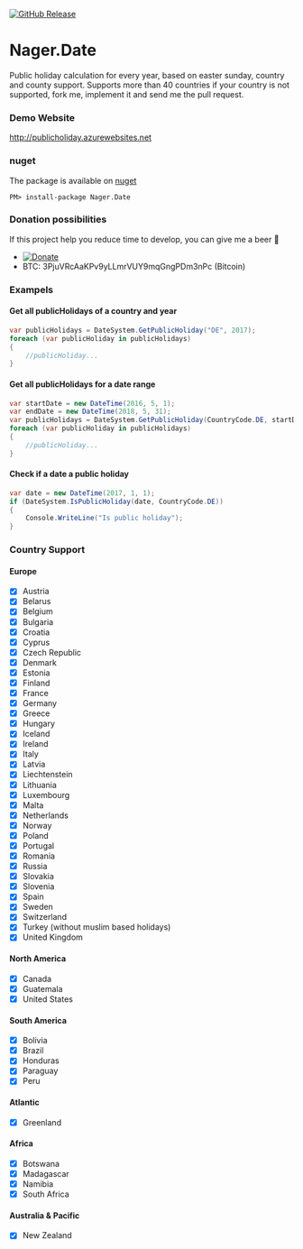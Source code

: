 [![GitHub Release](https://img.shields.io/github/release/tinohager/nager.date.svg?style=flat-square)](https://github.com/tinohager/nager.date/releases)

# Nager.Date

Public holiday calculation for every year, based on easter sunday, country and county support.
Supports more than 40 countries if your country is not supported, fork me, implement it and send me the pull request.

### Demo Website
http://publicholiday.azurewebsites.net

### nuget
The package is available on [nuget](https://www.nuget.org/packages/Nager.Date)
```
PM> install-package Nager.Date
```

### Donation possibilities
If this project help you reduce time to develop, you can give me a beer :beer:
- [![Donate](https://img.shields.io/badge/Donate-PayPal-green.svg)](https://www.paypal.me/nagerat/25)
- BTC: 3PjuVRcAaKPv9yLLmrVUY9mqGngPDm3nPc (Bitcoin)

### Exampels

#### Get all publicHolidays of a country and year
```cs
var publicHolidays = DateSystem.GetPublicHoliday("DE", 2017);
foreach (var publicHoliday in publicHolidays)
{
	//publicHoliday...
}
```

#### Get all publicHolidays for a date range
```cs
var startDate = new DateTime(2016, 5, 1);
var endDate = new DateTime(2018, 5, 31);
var publicHolidays = DateSystem.GetPublicHoliday(CountryCode.DE, startDate, endDate);
foreach (var publicHoliday in publicHolidays)
{
	//publicHoliday...
}
```

#### Check if a date a public holiday
```cs
var date = new DateTime(2017, 1, 1);
if (DateSystem.IsPublicHoliday(date, CountryCode.DE))
{
	Console.WriteLine("Is public holiday");
}
```

### Country Support
#### Europe
- [x] Austria
- [x] Belarus
- [x] Belgium
- [x] Bulgaria
- [x] Croatia
- [x] Cyprus
- [x] Czech Republic
- [x] Denmark
- [x] Estonia
- [x] Finland
- [x] France
- [x] Germany
- [x] Greece
- [x] Hungary
- [x] Iceland
- [x] Ireland
- [x] Italy
- [x] Latvia
- [x] Liechtenstein
- [x] Lithuania
- [x] Luxembourg
- [x] Malta
- [x] Netherlands
- [x] Norway
- [x] Poland
- [x] Portugal
- [x] Romania
- [x] Russia
- [x] Slovakia
- [x] Slovenia
- [x] Spain
- [x] Sweden
- [x] Switzerland
- [x] Turkey (without muslim based holidays)
- [x] United Kingdom

#### North America
- [x] Canada
- [x] Guatemala
- [x] United States

#### South America
- [x] Bolivia
- [x] Brazil
- [x] Honduras
- [x] Paraguay
- [x] Peru

#### Atlantic
- [x] Greenland

#### Africa
- [x] Botswana
- [x] Madagascar
- [x] Namibia
- [x] South Africa

#### Australia & Pacific
- [x] New Zealand
